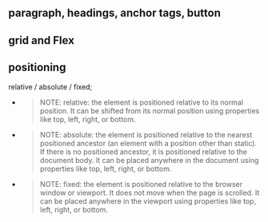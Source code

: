 ## paragraph, headings, anchor tags, button

## grid and Flex

## positioning

relative / absolute / fixed;

- > NOTE: relative: the element is positioned relative to its normal position. It can be shifted from its normal position using properties like top, left, right, or bottom.
- > NOTE: absolute: the element is positioned relative to the nearest positioned ancestor (an element with a position other than static). If there is no positioned ancestor, it is positioned relative to the document body. It can be placed anywhere in the document using properties like top, left, right, or bottom.
- > NOTE: fixed: the element is positioned relative to the browser window or viewport. It does not move when the page is scrolled. It can be placed anywhere in the viewport using properties like top, left, right, or bottom.
